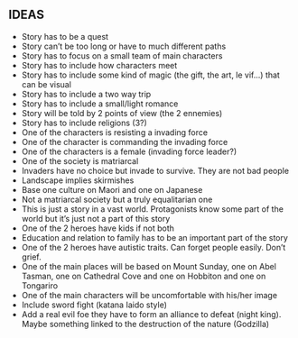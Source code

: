 ## IDEAS

* Story has to be a quest
* Story can’t be too long or have to much different paths
* Story has to focus on a small team of main characters
* Story has to include how characters meet
* Story has to include some kind of magic (the gift, the art, le vif...) that can be visual
* Story has to include a two way trip
* Story has to include a small/light romance
* Story will be told by 2 points of view (the 2 ennemies)
* Story has to include religions (3?)
* One of the characters is resisting a invading force
* One of the character is commanding the invading force
* One of the characters is a female (invading force leader?)
* One of the society is matriarcal
* Invaders have no choice but invade to survive. They are not bad people 
* Landscape implies skirmishes
* Base one culture on Maori and one on Japanese
* Not a matriarcal society but a truly equalitarian one
* This is just a story in a vast world. Protagonists know some part of the world but it’s just not a part of this story
* One of the 2 heroes have kids if not both
* Education and relation to family has to be an important part of the story
* One of the 2 heroes have autistic traits. Can forget people easily. Don’t grief.
* One of the main places will be based on Mount Sunday, one on Abel Tasman, one on Cathedral Cove and one on Hobbiton and one on Tongariro
* One of the main characters will be uncomfortable with his/her image
* Include sword fight (katana Iaido style)
* Add a real evil foe they have to form an alliance to defeat (night king). Maybe something linked to the destruction of the nature (Godzilla)
